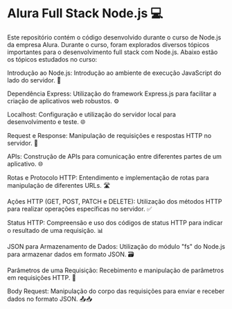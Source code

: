 # Alura Full Stack Node.js 💻
 Este repositório contém o código desenvolvido durante o curso de Node.js da empresa Alura. Durante o curso, foram explorados diversos tópicos importantes para o desenvolvimento full stack com Node.js. Abaixo estão os tópicos estudados no curso:

 Introdução ao Node.js: Introdução ao ambiente de execução JavaScript do lado do servidor. 🚀

 Dependência Express: Utilização do framework Express.js para facilitar a criação de aplicativos web robustos. ⚙️

 Localhost: Configuração e utilização do servidor local para desenvolvimento e teste. 🌐

 Request e Response: Manipulação de requisições e respostas HTTP no servidor. 📡

 APIs: Construção de APIs para comunicação entre diferentes partes de um aplicativo. 🌐

 Rotas e Protocolo HTTP: Entendimento e implementação de rotas para manipulação de diferentes URLs. 🛣️

 Ações HTTP (GET, POST, PATCH e DELETE): Utilização dos métodos HTTP para realizar operações específicas no servidor. ✅

 Status HTTP: Compreensão e uso dos códigos de status HTTP para indicar o resultado de uma requisição. 📊

 JSON para Armazenamento de Dados: Utilização do módulo "fs" do Node.js para armazenar dados em formato JSON. 🗃️

 Parâmetros de uma Requisição: Recebimento e manipulação de parâmetros em requisições HTTP. 🔄

 Body Request: Manipulação do corpo das requisições para enviar e receber dados no formato JSON. 📤📥
